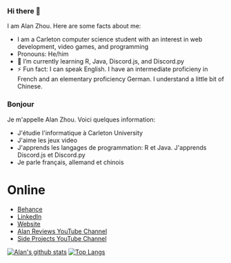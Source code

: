 <!--
**AlanReviews/AlanReviews** is a ✨ _special_ ✨ repository because its `README.md` (this file) appears on your GitHub profile.

-->

### Hi there 👋
I am Alan Zhou. Here are some facts about me:

- I am a Carleton computer science student with an interest in web development, video games, and programming
- Pronouns: He/him
- 🌱 I’m currently learning R, Java, Discord.js, and Discord.py
- ⚡ Fun fact: I can speak English. I have an intermediate proficieny in French and an elementary proficiency German. I understand a little bit of Chinese.

### Bonjour
Je m'appelle Alan Zhou. Voici quelques information:
- J'étudie l'informatique à Carleton University
- J'aime les jeux video
- J'apprends les langages de programmation: R et Java. J'apprends Discord.js et Discord.py
- Je parle français, allemand et chinois

# Online
- [Behance](https://www.behance.net/alandzhou)
- [LinkedIn](https://www.linkedin.com/in/alan-d-zhou/)
- [Website](https://alanreviews.github.io/)
- [Alan Reviews YouTube Channel](https://www.youtube.com/c/TheAlanReviews)
- [Side Projects YouTube Channel](https://www.youtube.com/channel/UCRvZ-7-rjfziq7DV9wCJstQ)

[![Alan's github stats](https://github-readme-stats.vercel.app/api?username=alanreviews)](https://github.com/anuraghazra/github-readme-stats)
[![Top Langs](https://github-readme-stats.vercel.app/api/top-langs/?username=alanreviews&langs_count=10&layout=compact)](https://github.com/anuraghazra/github-readme-stats)
